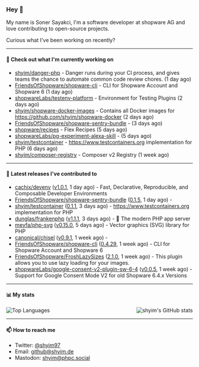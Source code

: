 ### Hey 👋

My name is Soner Sayakci, I'm a software developer at shopware AG and love contributing to open-source projects.

Curious what I've been working on recently?

---

#### 👷 Check out what I'm currently working on

- [shyim/danger-php](https://github.com/shyim/danger-php) - Danger runs during your CI process, and gives teams the chance to automate common code review chores. (1 day ago)
- [FriendsOfShopware/shopware-cli](https://github.com/FriendsOfShopware/shopware-cli) - CLI for Shopware Account and Shopware 6 (1 day ago)
- [shopwareLabs/testenv-platform](https://github.com/shopwareLabs/testenv-platform) - Environment for Testing Plugins (2 days ago)
- [shyim/shopware-docker-images](https://github.com/shyim/shopware-docker-images) - Contains all Docker images for https://github.com/shyim/shopware-docker (2 days ago)
- [FriendsOfShopware/shopware-sentry-bundle](https://github.com/FriendsOfShopware/shopware-sentry-bundle) -  (3 days ago)
- [shopware/recipes](https://github.com/shopware/recipes) - Flex Recipes (5 days ago)
- [shopwareLabs/pg-experiment-alexa-skill](https://github.com/shopwareLabs/pg-experiment-alexa-skill) -  (5 days ago)
- [shyim/testcontainer](https://github.com/shyim/testcontainer) - https://www.testcontainers.org implementation for PHP (6 days ago)
- [shyim/composer-registry](https://github.com/shyim/composer-registry) - Composer v2 Registry (1 week ago)

---

#### 🔭 Latest releases I've contributed to

- [cachix/devenv](https://github.com/cachix/devenv) ([v1.0.1](https://github.com/cachix/devenv/releases/tag/v1.0.1), 1 day ago) - Fast, Declarative, Reproducible, and Composable Developer Environments
- [FriendsOfShopware/shopware-sentry-bundle](https://github.com/FriendsOfShopware/shopware-sentry-bundle) ([0.1.5](https://github.com/FriendsOfShopware/shopware-sentry-bundle/releases/tag/0.1.5), 1 day ago) - 
- [shyim/testcontainer](https://github.com/shyim/testcontainer) ([0.1.1](https://github.com/shyim/testcontainer/releases/tag/0.1.1), 3 days ago) - https://www.testcontainers.org implementation for PHP
- [dunglas/frankenphp](https://github.com/dunglas/frankenphp) ([v1.1.1](https://github.com/dunglas/frankenphp/releases/tag/v1.1.1), 3 days ago) - 🧟 The modern PHP app server
- [meyfa/php-svg](https://github.com/meyfa/php-svg) ([v0.15.0](https://github.com/meyfa/php-svg/releases/tag/v0.15.0), 5 days ago) - Vector graphics (SVG) library for PHP
- [canonical/chisel](https://github.com/canonical/chisel) ([v0.9.1](https://github.com/canonical/chisel/releases/tag/v0.9.1), 1 week ago) - 
- [FriendsOfShopware/shopware-cli](https://github.com/FriendsOfShopware/shopware-cli) ([0.4.29](https://github.com/FriendsOfShopware/shopware-cli/releases/tag/0.4.29), 1 week ago) - CLI for Shopware Account and Shopware 6
- [FriendsOfShopware/FroshLazySizes](https://github.com/FriendsOfShopware/FroshLazySizes) ([2.1.0](https://github.com/FriendsOfShopware/FroshLazySizes/releases/tag/2.1.0), 1 week ago) - This plugin allows you to use lazy loading for your images.
- [shopwareLabs/google-consent-v2-plugin-sw-6-4](https://github.com/shopwareLabs/google-consent-v2-plugin-sw-6-4) ([v0.0.5](https://github.com/shopwareLabs/google-consent-v2-plugin-sw-6-4/releases/tag/v0.0.5), 1 week ago) - Support for Google Consent Mode V2 for old Shopware 6.4.x Versions

---

#### 📊 My stats

<img align="right" alt="shyim's GitHub stats" src="https://github-readme-stats.vercel.app/api?username=shyim&count_private=1&show_icons=true&" />

![Top Languages](https://github-readme-stats.vercel.app/api/top-langs/?username=shyim)

---

#### 📫 How to reach me

- Twitter: [@shyim97](https://twitter.com/shyim97)
- Email: [github@shyim.de](mailto://github@shyim.de)
- Mastodon: <a rel="me" href="https://phpc.social/@shyim">shyim@phpc.social</a>
